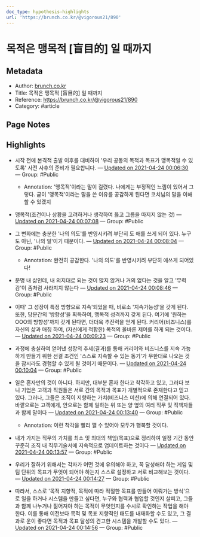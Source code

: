 ```yaml
---
doc_type: hypothesis-highlights
url: 'https://brunch.co.kr/@vigorous21/890'
---
```


# 목적은 맹목적 [盲目的] 일 때까지

## Metadata
- Author: [brunch.co.kr]()
- Title: 목적은 맹목적 [盲目的] 일 때까지
- Reference: https://brunch.co.kr/@vigorous21/890
- Category: #article

## Page Notes
## Highlights
- 시작 전에 본격적 출발 이후를 대비하여 '우리 공동의 목적과 목표가 맹목적일 수 있도록' 사전 사후의 준비가 필요합니다. — [Updated on 2021-04-24 00:06:30](https://hyp.is/RMiJiKRFEeuP8SvHZz_z3g/brunch.co.kr/@vigorous21/890) — Group: #Public
    - Annotation: '맹목적'이라는 말이 걸렸다.
나에게는 부정적인 느낌이 있어서 그렇다.
굳이 '맹목적'이라는 말을 쓴 이유를 공감하게 된다면 코치님의 말을 이해할 수 있겠지
- 맹목적(조건이나 상황을 고려하거나 생각하여 옳고 그름을 따지지 않는 것) — [Updated on 2021-04-24 00:07:08](https://hyp.is/koqKcqRFEeuV6n8Jnz4Apw/brunch.co.kr/@vigorous21/890) — Group: #Public

- 그 변화에는 충분한 '나의 의도'를 반영시키려 부단히 도 애를 쓰게 되어 있다. 누구도 아닌, '나의 일'이기 때문이다. — [Updated on 2021-04-24 00:08:04](https://hyp.is/nwIlTqRFEeuE__MJ230qcA/brunch.co.kr/@vigorous21/890) — Group: #Public
    - Annotation: 완전히 공감한다. '나의 의도'를 반영시키려 부단히 애쓰게 되어있다!
- 분명 내 삶인데, 내 의지대로 되는 것이 많지 않거나 거의 없다는 것을 알고 '무력감'이 좀처럼 사라지지 않는다 — [Updated on 2021-04-24 00:08:46](https://hyp.is/zQ334qRFEeur3muPuQSgKQ/brunch.co.kr/@vigorous21/890) — Group: #Public

- 이때' 그 성장이 특정 방향으로 지속'되었을 때, 비로소 '지속가능성'을 갖게 된다. 또한, 당분간의 '방향성'을 획득하여, 맹목적 성격까지 갖게 된다. 여기에 '원하는 OOO의 방향성'까지 갖게 된다면, 더더욱 추진력을 얻게 된다. 커리어(비즈니스)를 자신의 삶과 매칭 하여, (자신에게 적합한) 목적의 올바른 제어를 하게 되는 것이다. — [Updated on 2021-04-24 00:09:23](https://hyp.is/4yfqVqRFEeu526ND_5bREA/brunch.co.kr/@vigorous21/890) — Group: #Public

- 과정에 충실하여 얻어낸 성장의 추세(결과)를 통해 커리어와 비즈니스를 지속 가능하게 만들기 위한 선결 조건인 '스스로 지속할 수 있는 동기'가 무한대로 나오는 것을 잠시라도 경험할 수 있게 될 것이기 때문이다. — [Updated on 2021-04-24 00:10:04](https://hyp.is/-7Q5WKRFEeuJp7NMDP0h9g/brunch.co.kr/@vigorous21/890) — Group: #Public

- 일은 혼자만의 것이 아니다. 하지만, 대부분 혼자 한다고 착각하고 있고, 그러다 보니 기업은 고객과 직원들은 서로 간의 목적과 목표가 개별적으로 존재한다고 믿고 있다. 그러나, 그들은 조직이 지향하는 가치(비즈니스 미션)에 의해 연결되어 있다. 바깥으로는 고객에게, 안으로는 함께 일하는 위 또는 양 옆의 여러 직무 및 직책자들과 함께 말이다 — [Updated on 2021-04-24 00:13:40](https://hyp.is/cGtp4qRGEeujexeJf_kLiw/brunch.co.kr/@vigorous21/890) — Group: #Public
    - Annotation: 이런 착각을 빨리 깰 수 있어야 모두가 행복할 것이다.
- 내가 가지는 직무의 가치를 최소 및 최대의 책임(목표)으로 정리하여 일정 기간 동안 꾸준히 조직 내 직무기술서에 지속적으로 업데이트하는 것이다 — [Updated on 2021-04-24 00:13:57](https://hyp.is/hr3KeKRGEeuucUP45dDzWA/brunch.co.kr/@vigorous21/890) — Group: #Public

- 우리가 잘하기 위해서는 각자가 어떤 것에 유의해야 하고, 꼭 달성해야 하는 게임 및 팀 단위의 목표가 무엇이 되어야 하는지 스스로 설정하고 서로 비교해보는 것이다.   — [Updated on 2021-04-24 00:14:27](https://hyp.is/mEII_qRGEeuwBgsO6jkxwQ/brunch.co.kr/@vigorous21/890) — Group: #Public

- 따라서, 스스로 '목적 지향적, 목적에 따라 적절한 목표를 만들어 이뤄가는 방식'으로 일을 하거나 시스템을 만들고 싶다면, 누구와 협력과 협업할 것인지 살피고, 그들과 함께 나누거나 짊어져야 하는 목적이 무엇인지를 수시로 확인하는 작업을 해야 한다. 이를 통해 이전보다 목적 및 목표 지향적인 태도를 내재화할 수도 있고, 그 결과로 운이 좋다면 목적과 목표 달성의 견고한 시스템을 개발할 수도 있다.  — [Updated on 2021-04-24 00:14:56](https://hyp.is/qWjwIKRGEeuUXocHmCgzpQ/brunch.co.kr/@vigorous21/890) — Group: #Public



